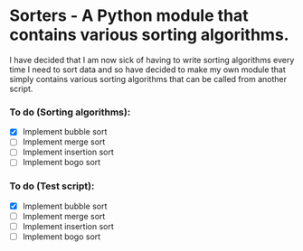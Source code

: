 # Sorters - A Python module that contains various sorting algorithms.

I have decided that I am now sick of having to write sorting algorithms every time I need to sort data and so have decided to make my own module that simply contains various sorting algorithms that can be called from another script.

### To do (Sorting algorithms):
- [x] Implement bubble sort
- [ ] Implement merge sort
- [ ] Implement insertion sort
- [ ] Implement bogo sort
### To do (Test script):
- [x] Implement bubble sort
- [ ] Implement merge sort
- [ ] Implement insertion sort
- [ ] Implement bogo sort
